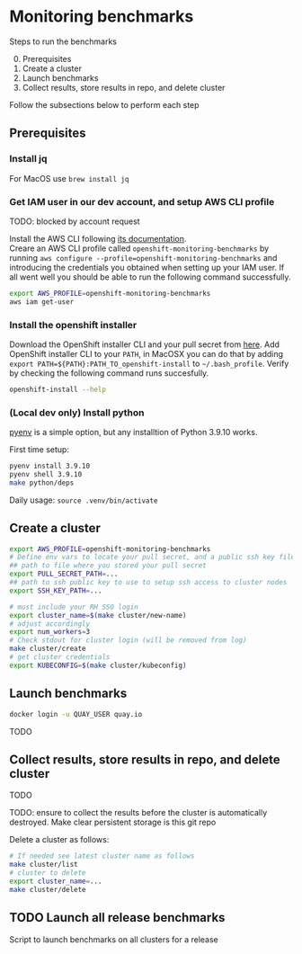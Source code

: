 # Monitoring benchmarks

Steps to run the benchmarks

0. Prerequisites
1. Create a cluster
2. Launch benchmarks
3. Collect results, store results in repo, and delete cluster

Follow the subsections below to perform each step

## Prerequisites

### Install jq

For MacOS use `brew install jq`

### Get IAM user in our dev account, and setup AWS CLI profile

TODO: blocked by account request

Install the AWS CLI following [its documentation](https://docs.aws.amazon.com/cli/latest/userguide/getting-started-install.html).  
Creare an AWS CLI profile called `openshift-monitoring-benchmarks` by running `aws configure --profile=openshift-monitoring-benchmarks` and introducing the credentials you obtained when setting up your IAM user. If all went well you should be able to run the following command successfully.  

```bash
export AWS_PROFILE=openshift-monitoring-benchmarks
aws iam get-user 
```

### Install the openshift installer

Download the OpenShift installer CLI and your pull secret from [here](https://console.redhat.com/openshift/install/aws/installer-provisioned). Add OpenShift installer CLI to your `PATH`, in MacOSX you can do that by adding `export PATH=${PATH}:PATH_TO_openshift-install` to `~/.bash_profile`. Verify by checking the following command runs succesfully.

```bash
openshift-install --help
```

### (Local dev only) Install python

[pyenv](https://github.com/pyenv/pyenv) is a simple option, but any installtion of Python 3.9.10 works.

First time setup:

```bash
pyenv install 3.9.10
pyenv shell 3.9.10
make python/deps
```

Daily usage: `source .venv/bin/activate`

## Create a cluster

```bash
export AWS_PROFILE=openshift-monitoring-benchmarks
# Define env vars to locate your pull secret, and a public ssh key file to access the cluster nodes.
## path to file where you stored your pull secret
export PULL_SECRET_PATH=...
## path to ssh public key to use to setup ssh access to cluster nodes
export SSH_KEY_PATH=...

# must include your RH SSO login
export cluster_name=$(make cluster/new-name)
# adjust accordingly
export num_workers=3
# Check stdout for cluster login (will be removed from log)
make cluster/create
# get cluster credentials
export KUBECONFIG=$(make cluster/kubeconfig)
```

## Launch benchmarks


```bash
docker login -u QUAY_USER quay.io
```


TODO

## Collect results, store results in repo, and delete cluster

TODO

TODO: ensure to collect the results before the cluster is automatically destroyed. Make clear persistent storage is this git repo

Delete a cluster as follows:

```bash
# If needed see latest cluster name as follows
make cluster/list
# cluster to delete
export cluster_name=...
make cluster/delete
```

## TODO Launch all release benchmarks

Script to launch benchmarks on all clusters for a release